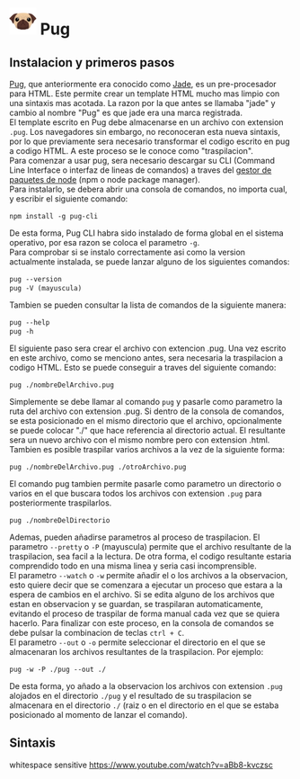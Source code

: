 # ![Logo](./icon.png) Pug

## Instalacion y primeros pasos

[Pug](https://pugjs.org/api/getting-started.html "Pagina oficial de Pug"), que anteriormente era conocido como [Jade](http://jade-lang.com/ "Pagina oficial de Jade"), es un pre-procesador para HTML. Este permite crear un template HTML mucho mas limpio con una sintaxis mas acotada. La razon por la que antes se llamaba "jade" y cambio al nombre "Pug" es que jade era una marca registrada.<br/>
El template escrito en Pug debe almacenarse en un archivo con extension `.pug`. Los navegadores sin embargo, no reconoceran esta nueva sintaxis, por lo que previamente sera necesario transformar el codigo escrito en pug a codigo HTML. A este proceso se le conoce como "traspilacion".<br/>
Para comenzar a usar pug, sera necesario descargar su CLI (Command Line Interface o interfaz de lineas de comandos) a traves del [gestor de paquetes de node](https://nodejs.org/es/ "Pagina oficial de node.js") (npm o node package manager).<br/>
Para instalarlo, se debera abrir una consola de comandos, no importa cual, y escribir el siguiente comando:

```
npm install -g pug-cli
```

De esta forma, Pug CLI habra sido instalado de forma global en el sistema operativo, por esa razon se coloca el parametro `-g`.<br/>
Para comprobar si se instalo correctamente asi como la version actualmente instalada, se puede lanzar alguno de los siguientes comandos:

```
pug --version
pug -V (mayuscula)
```

Tambien se pueden consultar la lista de comandos de la siguiente manera:

```
pug --help
pug -h
```

El siguiente paso sera crear el archivo con extencion .pug. Una vez escrito en este archivo, como se menciono antes, sera necesaria la traspilacion a codigo HTML. Esto se puede conseguir a traves del siguiente comando:

```
pug ./nombreDelArchivo.pug
```

Simplemente se debe llamar al comando `pug` y pasarle como parametro la ruta del archivo con extension .pug. Si dentro de la consola de comandos, se esta posicionado en el mismo directorio que el archivo, opcionalmente se puede colocar "./" que hace referencia al directorio actual. El resultante sera un nuevo archivo con el mismo nombre pero con extension .html. Tambien es posible traspilar varios archivos a la vez de la siguiente forma:

```
pug ./nombreDelArchivo.pug ./otroArchivo.pug
```

El comando pug tambien permite pasarle como parametro un directorio o varios en el que buscara todos los archivos con extension `.pug` para posteriormente traspilarlos.

```
pug ./nombreDelDirectorio
```

Ademas, pueden añadirse parametros al proceso de traspilacion. El parametro `--pretty` o `-P` (mayuscula) permite que el archivo resultante de la traspilacion, sea facil a la lectura. De otra forma, el codigo resultante estaria comprendido todo en una misma linea y seria casi incomprensible.<br/>
El parametro `--watch` o `-w` permite añadir el o los archivos a la observacion, esto quiere decir que se comenzara a ejecutar un proceso que estara a la espera de cambios en el archivo. Si se edita alguno de los archivos que estan en observacion y se guardan, se traspilaran automaticamente, evitando el proceso de traspilar de forma manual cada vez que se quiera hacerlo. Para finalizar con este proceso, en la consola de comandos se debe pulsar la combinacion de teclas `ctrl + C`.<br/>
El parametro `--out` o `-o` permite seleccionar el directorio en el que se almacenaran los archivos resultantes de la traspilacion. Por ejemplo:

```
pug -w -P ./pug --out ./
```

De esta forma, yo añado a la observacion los archivos con extension `.pug` alojados en el directorio `./pug` y el resultado de su traspilacion se almacenara en el directorio `./` (raiz o en el directorio en el que se estaba posicionado al momento de lanzar el comando).

## Sintaxis

whitespace sensitive
https://www.youtube.com/watch?v=aBb8-kvczsc

